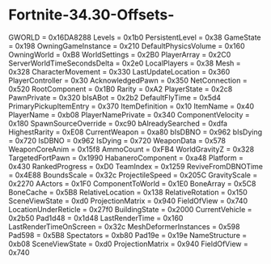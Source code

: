 # Fortnite-34.30-Offsets-

GWORLD = 0x16DA8288
Levels = 0x1b0
PersistentLevel = 0x38
GameState = 0x198
OwningGameInstance = 0x210
DefaultPhysicsVolume = 0x160
OwningWorld = 0xB8
WorldSettings = 0x2B0
PlayerArray = 0x2C0
ServerWorldTimeSecondsDelta = 0x2e0
LocalPlayers = 0x38
Mesh = 0x328
CharacterMovement = 0x330
LastUpdateLocation = 0x360
PlayerController = 0x30
AcknowledgedPawn = 0x350
NetConnection = 0x520
RootComponent = 0x1B0
Rarity = 0xA2
PlayerState = 0x2c8
PawnPrivate = 0x320
bIsABot = 0x2b2
DefaultFlyTime = 0x5d4
PrimaryPickupItemEntry = 0x370
ItemDefinition = 0x10
ItemName = 0x40
PlayerName = 0xb08
PlayerNamePrivate = 0x340
ComponentVelocity = 0x180
SpawnSourceOverride = 0xc90
bAlreadySearched = 0xdfa
HighestRarity = 0xE08
CurrentWeapon = 0xa80
bIsDBNO = 0x962
bIsDying = 0x720
IsDBNO = 0x962
IsDying = 0x720
WeaponData = 0x578
WeaponCoreAnim = 0x15f8
AmmoCount = 0xFB4
WorldGravityZ = 0x328
TargetedFortPawn = 0x1990
HabaneroComponent = 0xa48
Platform = 0x430
RankedProgress = 0xD0
TeamIndex = 0x1259
ReviveFromDBNOTime = 0x4E88
BoundsScale = 0x32c
ProjectileSpeed = 0x205C
GravityScale = 0x2270
AActors = 0x1F0
ComponentToWorld = 0x1E0
BoneArray = 0x5C8
BoneCache = 0x5B8
RelativeLocation = 0x138
RelativeRotation = 0x150
SceneViewState = 0xd0
ProjectionMatrix = 0x940
FieldOfView = 0x740
LocationUnderReticle = 0x27f0
BuildingState = 0x2000
CurrentVehicle = 0x2b50
Pad1d48 = 0x1d48
LastRenderTime = 0x160
LastRenderTimeOnScreen = 0x32c
MeshDeformerInstances = 0x598
Pad598 = 0x5B8
Spectators = 0xb80
Pad19e = 0x19e
NameStructure = 0xb08
SceneViewState = 0xd0
ProjectionMatrix = 0x940
FieldOfView = 0x740
